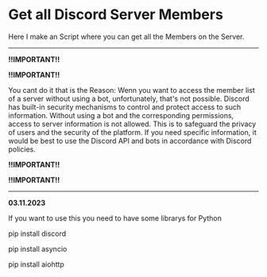 # Get all Discord Server Members
Here I make an Script where you can get all the Members on the Server.

------------------------------------------------------

**!!IMPORTANT!!**


**!!IMPORTANT!!**


You cant do it that is the Reason:
Wenn you want to access the member list of a server without using a bot, unfortunately, that's not possible. Discord has built-in security mechanisms to control and protect access to such information. Without using a bot and the corresponding permissions, access to server information is not allowed. This is to safeguard the privacy of users and the security of the platform. If you need specific information, it would be best to use the Discord API and bots in accordance with Discord policies.


**!!IMPORTANT!!**


**!!IMPORTANT!!**

------------------------------------------------------

**03.11.2023**

If you want to use this you need to have some librarys for Python

pip install discord

pip install asyncio

pip install aiohttp
